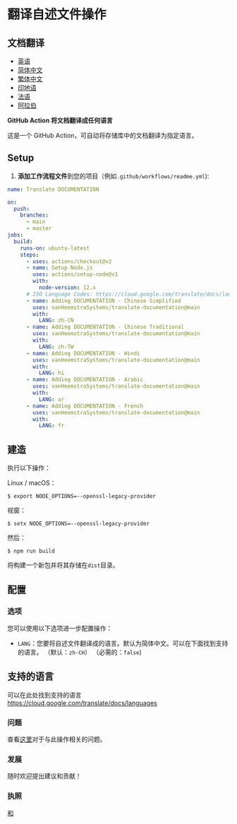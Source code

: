 # 翻译自述文件操作

## 文档翻译

-   [英语](DOCUMENTATION.md)
-   [简体中文](DOCUMENTATION.zh-CN.md)
-   [繁体中文](DOCUMENTATION.zh-TW.md)
-   [印地语](DOCUMENTATION.hi.md)
-   [法语](DOCUMENTATION.fr.md)
-   [阿拉伯](DOCUMENTATION.ar.md)

**GitHub Action 将文档翻译成任何语言**

这是一个 GitHub Action，可自动将存储库中的文档翻译为指定语言。

## Setup

1.  **添加工作流程文件**到您的项目（例如`.github/workflows/readme.yml`):

```yaml
name: Translate DOCUMENTATION

on:
  push:
    branches:
      - main
      - master
jobs:
  build:
    runs-on: ubuntu-latest
    steps:
      - uses: actions/checkout@v2
      - name: Setup Node.js
        uses: actions/setup-node@v1
        with:
          node-version: 12.x
      # ISO Language Codes: https://cloud.google.com/translate/docs/languages  
      - name: Adding DOCUMENTATION - Chinese Simplified
        uses: vanHeemstraSystems/translate-documentation@main
        with:
          LANG: zh-CN
      - name: Adding DOCUMENTATION - Chinese Traditional
        uses: vanHeemstraSystems/translate-documentation@main
        with:
          LANG: zh-TW
      - name: Adding DOCUMENTATION - Hindi
        uses: vanHeemstraSystems/translate-documentation@main
        with:
          LANG: hi
      - name: Adding DOCUMENTATION - Arabic
        uses: vanHeemstraSystems/translate-documentation@main
        with:
          LANG: ar
      - name: Adding DOCUMENTATION - French
        uses: vanHeemstraSystems/translate-documentation@main
        with:
          LANG: fr
```

## 建造

执行以下操作：

Linux / macOS：

    $ export NODE_OPTIONS=--openssl-legacy-provider

视窗：

    $ setx NODE_OPTIONS=--openssl-legacy-provider

然后：

    $ npm run build

将构建一个新包并将其存储在`dist`目录。

## 配置

### 选项

您可以使用以下选项进一步配置操作：

-   `LANG`：您要将自述文件翻译成的语言。默认为简体中文。可以在下面找到支持的语言。
    （默认：`zh-CH`） （必需的：`false`)

## 支持的语言

可以在此处找到支持的语言<https://cloud.google.com/translate/docs/languages>

### 问题

查看[这里](https://github.com/vanHeemstraSystems/translate-documentation/issues/1)对于与此操作相关的问题。

### 发展

随时欢迎提出建议和贡献！

### 执照

[和](./LICENSE)
